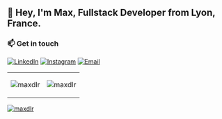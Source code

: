 ## 👋 Hey, I'm Max, **Fullstack Developer** from Lyon, France.

### 📫 Get in touch

[![LinkedIn](https://img.shields.io/badge/LinkedIn-0077B5?style=flat&logo=linkedin&logoColor=white)](https://www.linkedin.com/in/maximedlr/) [![Instagram](https://img.shields.io/badge/Instagram-E4405F?style=flat&logo=instagram&logoColor=white)](https://www.instagram.com/maxdlr_/) [![Email](https://img.shields.io/badge/Email-D14836?style=flat&logo=gmail&logoColor=white)](mailto:nowhere@mozilla.org)

<table>
  <tr>
    <td>
      <p><img align="center" src="https://github-readme-stats.vercel.app/api?username=maxdlr&show_icons=true&theme=radical" alt="maxdlr" /></p>
    </td>
    <td>
      <p><img align="center" src="https://github-readme-stats.vercel.app/api/top-langs?username=maxdlr&show_icons=true&locale=en&layout=compact" alt="maxdlr" /></p>
    </td>
  </tr>
</table>
<p align="left"> <a href="https://github.com/ryo-ma/github-profile-trophy"><img src="https://github-profile-trophy.vercel.app/?username=maxdlr" alt="maxdlr" /></a> </p>

